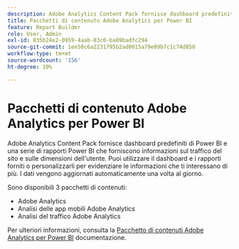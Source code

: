 ```yaml
---
description: Adobe Analytics Content Pack fornisce dashboard predefiniti di Power BI e una serie di rapporti Power BI che forniscono informazioni sul traffico del sito e sulle dimensioni dell'utente. Puoi utilizzare il dashboard e i rapporti forniti o personalizzarli per evidenziare le informazioni che ti interessano di più. I dati vengono aggiornati automaticamente una volta al giorno.
title: Pacchetti di contenuto Adobe Analytics per Power BI
feature: Report Builder
role: User, Admin
exl-id: 835b24e2-0959-4aab-83c0-ba89badfc294
source-git-commit: 1ee50c6a2231795b2ad0015a79e09b7c1c74d850
workflow-type: tm+mt
source-wordcount: '156'
ht-degree: 10%

---
```


# Pacchetti di contenuto Adobe Analytics per Power BI

Adobe Analytics Content Pack fornisce dashboard predefiniti di Power BI e una serie di rapporti Power BI che forniscono informazioni sul traffico del sito e sulle dimensioni dell&#39;utente. Puoi utilizzare il dashboard e i rapporti forniti o personalizzarli per evidenziare le informazioni che ti interessano di più. I dati vengono aggiornati automaticamente una volta al giorno.

Sono disponibili 3 pacchetti di contenuti:

* Adobe Analytics
* Analisi delle app mobili Adobe Analytics
* Analisi del traffico Adobe Analytics

Per ulteriori informazioni, consulta la [Pacchetto di contenuti Adobe Analytics per Power BI](https://powerbi.microsoft.com/en-us/documentation/powerbi-content-pack-adobe-analytics/) documentazione.
